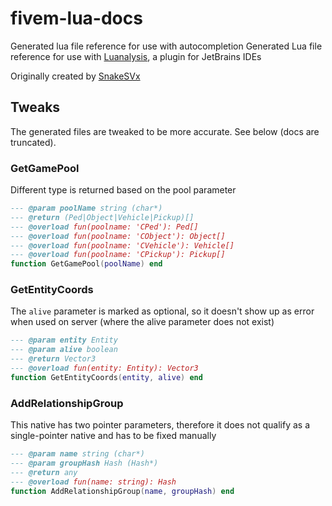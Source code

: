 # fivem-lua-docs
Generated lua file reference for use with autocompletion
Generated Lua file reference for use with [Luanalysis](https://github.com/Benjamin-Dobell/IntelliJ-Luanalysis),
a plugin for JetBrains IDEs

Originally created by [SnakeSVx](https://github.com/SnakeSVx/fivem-lua-docs)


## Tweaks
The generated files are tweaked to be more accurate. See below (docs are truncated).

### GetGamePool
Different type is returned based on the pool parameter
```lua
--- @param poolName string (char*)
--- @return (Ped|Object|Vehicle|Pickup)[]
--- @overload fun(poolname: 'CPed'): Ped[]
--- @overload fun(poolname: 'CObject'): Object[]
--- @overload fun(poolname: 'CVehicle'): Vehicle[]
--- @overload fun(poolname: 'CPickup'): Pickup[]
function GetGamePool(poolName) end
```

### GetEntityCoords
The `alive` parameter is marked as optional, so it doesn't show up as error when used
on server (where the alive parameter does not exist)
```lua
--- @param entity Entity
--- @param alive boolean
--- @return Vector3
--- @overload fun(entity: Entity): Vector3
function GetEntityCoords(entity, alive) end
```

### AddRelationshipGroup
This native has two pointer parameters, therefore it does not qualify as a single-pointer native
and has to be fixed manually
```lua
--- @param name string (char*)
--- @param groupHash Hash (Hash*)
--- @return any
--- @overload fun(name: string): Hash
function AddRelationshipGroup(name, groupHash) end
```
